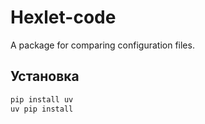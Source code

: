 # Hexlet-code



A package for comparing configuration files.

## Установка

```bash
pip install uv
uv pip install